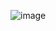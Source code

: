 ![image](https://user-images.githubusercontent.com/102929499/175271245-ad45e614-7891-4326-8eb8-9abaffd61d51.png)
